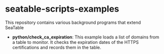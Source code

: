 # seatable-scripts-examples

This repository contains various background programs that extend SeaTable

* **python/check_ca_expiration**: This example loads a list of domains from a table to monitor. It checks the 
  expiration dates of the HTTPS certifications and records them in the table.
  
